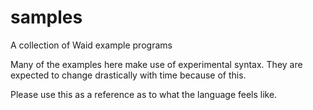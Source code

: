 # samples
A collection of Waid example programs

Many of the examples here make use of experimental syntax. They are expected to
change drastically with time because of this.

Please use this as a reference as to what the language feels like.
